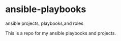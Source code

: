 # ansible-playbooks
ansible projects, playbooks,and roles


This is a repo for my ansible playbooks and projects.
